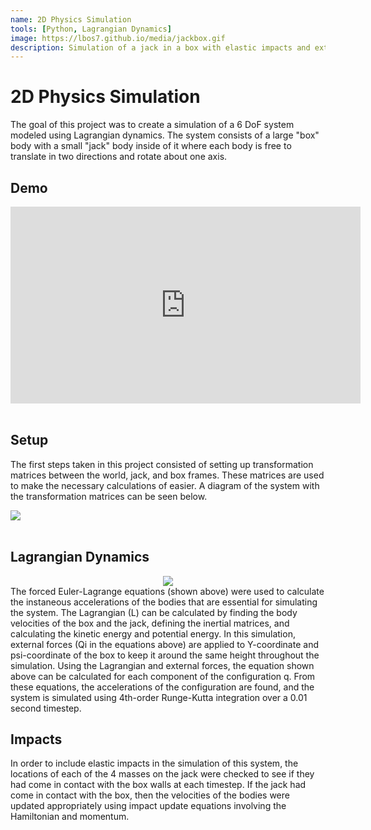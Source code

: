 ```yaml
---
name: 2D Physics Simulation
tools: [Python, Lagrangian Dynamics]
image: https://lbos7.github.io/media/jackbox.gif
description: Simulation of a jack in a box with elastic impacts and external forces
---
```


# 2D Physics Simulation
The goal of this project was to create a simulation of a 6 DoF system modeled using Lagrangian dynamics. The system consists of a large "box" body with a small "jack" body inside of it where each body is free to translate in two directions and rotate about one axis.
<br>

## Demo
<center><iframe width="560" height="315" src="https://www.youtube.com/embed/W0dDw8HSiHI?si=N4vRB3vX4GtSHSFd" title="YouTube video player" frameborder="0" allow="accelerometer; autoplay; clipboard-write; encrypted-media; gyroscope; picture-in-picture; web-share" referrerpolicy="strict-origin-when-cross-origin" allowfullscreen></iframe></center>
<br>

## Setup
The first steps taken in this project consisted of setting up transformation matrices between the world, jack, and box frames. These matrices are used to make the necessary calculations of easier. A diagram of the system with the transformation matrices can be seen below.
<div style="flex: 1; text-align: left;">
    <img src="{{ site.url }}{{ site.baseurl }}/media/jackbox.png"/>
</div>
<br>

## Lagrangian Dynamics
<center><img src="{{ site.url }}{{ site.baseurl }}/media/forcedEL.jpg"/></center>
The forced Euler-Lagrange equations (shown above) were used to calculate the instaneous accelerations of the bodies that are essential for simulating the system. The Lagrangian (L) can be calculated by finding the body velocities of the box and the jack, defining the inertial matrices, and calculating the kinetic energy and potential energy. In this simulation, external forces (Qi in the equations above) are applied to Y-coordinate and psi-coordinate of the box to keep it around the same height throughout the simulation. Using the Lagrangian and external forces, the equation shown above can be calculated for each component of the configuration q. From these equations, the accelerations of the configuration are found, and the system is simulated using 4th-order Runge-Kutta integration over a 0.01 second timestep.
<br>

## Impacts
In order to include elastic impacts in the simulation of this system, the locations of each of the 4 masses on the jack were checked to see if they had come in contact with the box walls at each timestep. If the jack had come in contact with the box, then the velocities of the bodies were updated appropriately using impact update equations involving the Hamiltonian and momentum.